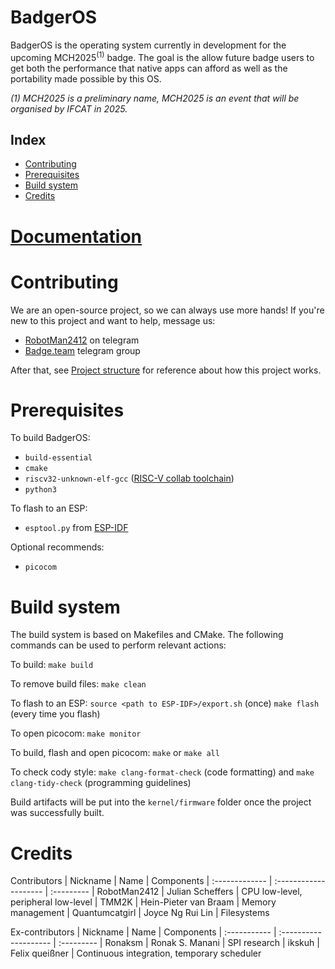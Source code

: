 # BadgerOS

BadgerOS is the operating system currently in development for the upcoming MCH2025<sup>(1)</sup> badge.
The goal is the allow future badge users to get both the performance that native apps can afford as well as the portability made possible by this OS.

_(1) MCH2025 is a preliminary name, MCH2025 is an event that will be organised by IFCAT in 2025._

## Index
- [Contributing](#contributing)
- [Prerequisites](#prerequisites)
- [Build system](#build-system)
- [Credits](#credits)



# [Documentation](./docs/README.md)



# Contributing
We are an open-source project, so we can always use more hands!
If you're new to this project and want to help, message us:
- [RobotMan2412](https://t.me/robotman2412) on telegram
- [Badge.team](https://t.me/+StQpEWyhnb96Y88p) telegram group

After that, see [Project structure](./docs/project_structure.md) for reference about how this project works.



# Prerequisites

To build BadgerOS:

- `build-essential`
- `cmake`
- `riscv32-unknown-elf-gcc` ([RISC-V collab toolchain](https://github.com/riscv-collab/riscv-gnu-toolchain))
- `python3`

To flash to an ESP:

- `esptool.py` from [ESP-IDF](https://docs.espressif.com/projects/esp-idf/en/latest/esp32/get-started/#installation)

Optional recommends:

- `picocom`



# Build system

The build system is based on Makefiles and CMake.
The following commands can be used to perform relevant actions:

To build: `make build`

To remove build files: `make clean`

To flash to an ESP: `source <path to ESP-IDF>/export.sh` (once) `make flash` (every time you flash)

To open picocom: `make monitor`

To build, flash and open picocom: `make` or `make all`

To check cody style: `make clang-format-check` (code formatting) and `make clang-tidy-check` (programming guidelines)

Build artifacts will be put into the `kernel/firmware` folder once the project was successfully built.



# Credits
Contributors
| Nickname       | Name                  | Components
| :------------- | :-------------------- | :---------
| RobotMan2412   | Julian Scheffers      | CPU low-level, peripheral low-level
| TMM2K          | Hein-Pieter van Braam | Memory management
| Quantumcatgirl | Joyce Ng Rui Lin      | Filesystems

Ex-contributors
| Nickname     | Name                  | Components
| :----------- | :-------------------- | :---------
| Ronaksm      | Ronak S. Manani       | SPI research
| ikskuh       | Felix queißner        | Continuous integration, temporary scheduler
